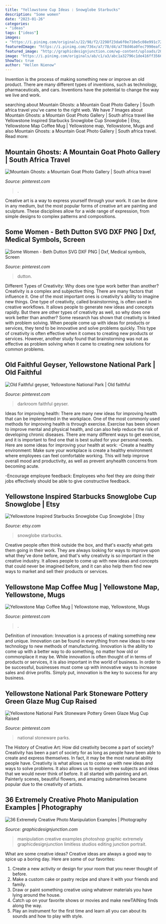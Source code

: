 ```yaml
---
title: "Yellowstone Cup Ideas : Snowglobe Starbucks"
description: "Some women"
date: "2023-01-26"
categories:
- "ideas"
tags: ["ideas"]
images:
- "https://i.pinimg.com/originals/22/98/f2/2298f23da6f0e710e5c08e991c7264cc.jpg"
featuredImage: "https://i.pinimg.com/736x/a7/78/d4/a778d46a0fec7990eaf2bddc5b35e474.jpg"
featured_image: "http://graphicdesignjunction.com/wp-content/uploads/2017/07/photo-manipulation+32.jpg"
image: "https://i.pinimg.com/originals/ab/c1/a3/abc1a32796c1de416ff356623b0881e9.jpg"
ShowToc: true
author: "Hellen Nienow"
---
```



Invention is the process of making something new or improve an old product. There are many different types of inventions, such as technology, pharmaceuticals, and cars. Inventions have the potential to change the way we live and work.

	

		
searching about Mountain Ghosts: a Mountain Goat Photo Gallery | South africa travel you've came to the right web. We have 7 Images about Mountain Ghosts: a Mountain Goat Photo Gallery | South africa travel like Yellowstone Inspired Starbucks Snowglobe Cup Snowglobe | Etsy, Yellowstone Map Coffee Mug | Yellowstone map, Yellowstone, Mugs and also Mountain Ghosts: a Mountain Goat Photo Gallery | South africa travel. Read more:
		
    
## Mountain Ghosts: A Mountain Goat Photo Gallery | South Africa Travel

<img loading=lazy src="https://i.pinimg.com/736x/a7/78/d4/a778d46a0fec7990eaf2bddc5b35e474.jpg" onerror="this.onerror=null;this.src='https://tse3.mm.bing.net/th?id=OIP.WEioOHx7iyeLShbZCvjJVgHaE8&amp;pid=15.1';" alt="Mountain Ghosts: a Mountain Goat Photo Gallery | South africa travel">

_Source: pinterest.com_

>. 

	

Creative art is a way to express yourself through your work. It can be done in any medium, but the most popular forms of creative art are painting and sculpture. These disciplines allow for a wide range of expression, from simple designs to complex patterns and compositions.

    
## Some Women - Beth Dutton SVG DXF PNG | Dxf, Medical Symbols, Screen

<img loading=lazy src="https://i.pinimg.com/originals/ab/c1/a3/abc1a32796c1de416ff356623b0881e9.jpg" onerror="this.onerror=null;this.src='https://tse1.mm.bing.net/th?id=OIP.PZYJTr5tFyhYcLw3cteE4QHaHP&amp;pid=15.1';" alt="Some Women - Beth Dutton SVG DXF PNG | Dxf, Medical symbols, Screen">

_Source: pinterest.com_

>dutton. 

	

Different Types of Creativity: Why does one type work better than another?
Creativity is a complex and subjective thing. There are many factors that influence it. One of the most important ones is creativity's ability to imagine new things. One type of creativity, called brainstorming, is often used in creative workflows. It allows people to generate new ideas and concepts rapidly. But there are other types of creativity as well, so why does one work better than another?
Some research has shown that creativity is linked with problem solving. When people come up with ideas for products or services, they tend to be innovative and solve problems quickly. This type of creativity is often effective when it comes to creating new products or services. However, another study found that brainstorming was not as effective as problem solving when it came to creating new solutions for common problems.

    
## Old Faithful Geyser, Yellowstone National Park | Old Faithful

<img loading=lazy src="https://i.pinimg.com/originals/c9/4a/dd/c94addc54fadc542615bfcf302821e5d.jpg" onerror="this.onerror=null;this.src='https://tse1.mm.bing.net/th?id=OIP.Ys9-P6letbw181tUHL15vgHaJ3&amp;pid=15.1';" alt="Old Faithful geyser, Yellowstone National Park | Old faithful">

_Source: pinterest.com_

>darkroom faithful geyser. 

	

Ideas for improving health:
There are many new ideas for improving health that can be implemented in the workplace. One of the most commonly used methods for improving health is through exercise. Exercise has been shown to improve mental and physical health, and can also help reduce the risk of developing chronic diseases. There are many different ways to get exercise, and it is important to find one that is best suited for your personal needs. Here are some ideas for improving your health at work: 
-Create a healthy environment: Make sure your workplace is create a healthy environment where employees can feel comfortable working. This will help improve overall mood and productivity, as well as prevent anyhealth concerns from becoming acute. 

-Encourage employee feedback: Employees who feel they are doing their jobs effectively should be able to give constructive feedback.

    
## Yellowstone Inspired Starbucks Snowglobe Cup Snowglobe | Etsy

<img loading=lazy src="https://i.etsystatic.com/23459152/r/il/8c8d42/2608940735/il_794xN.2608940735_hn3i.jpg" onerror="this.onerror=null;this.src='https://tse1.mm.bing.net/th?id=OIP.nEw6z8r4DQQd44V-4SqkdQHaJ4&amp;pid=15.1';" alt="Yellowstone Inspired Starbucks Snowglobe Cup Snowglobe | Etsy">

_Source: etsy.com_

>snowglobe starbucks. 

	

Creative people often think outside the box, and that's exactly what gets them going in their work. They are always looking for ways to improve upon what they've done before, and that's why creativity is so important in the creative industry. It allows people to come up with new ideas and concepts that could never be imagined before, and it can also help them find new ways to market and sell their products or services.

    
## Yellowstone Map Coffee Mug | Yellowstone Map, Yellowstone, Mugs

<img loading=lazy src="https://i.pinimg.com/originals/22/98/f2/2298f23da6f0e710e5c08e991c7264cc.jpg" onerror="this.onerror=null;this.src='https://tse1.mm.bing.net/th?id=OIP.Jz3vjabL6wlvIIfy0TL3tQHaGt&amp;pid=15.1';" alt="Yellowstone Map Coffee Mug | Yellowstone map, Yellowstone, Mugs">

_Source: pinterest.com_

>. 

	

Definition of innovation:
Innovation is a process of making something new and unique. Innovation can be found in everything from new ideas to new technology to new methods of manufacturing. Innovation is the ability to come up with a better way to do something, no matter how old or commonplace it may be.
While innovation is often thought of in terms of products or services, it is also important in the world of business. In order to be successful, businesses must come up with innovative ways to increase sales and drive profits. Simply put, innovation is the key to success for any business.

    
## Yellowstone National Park Stoneware Pottery Green Glaze Mug Cup Raised

<img loading=lazy src="https://i.pinimg.com/736x/98/bc/85/98bc8563ecff1b795ecd17e23c2e4d27--yellowstone-national-park-national-parks.jpg" onerror="this.onerror=null;this.src='https://tse1.mm.bing.net/th?id=OIP.EGnFCNaMr22H_KoEyfJqIQHaGI&amp;pid=15.1';" alt="Yellowstone National Park Stoneware Pottery Green Glaze Mug Cup Raised">

_Source: pinterest.com_

>national stoneware parks. 

	

The History of Creative Art: How did creativity become a part of society?
Creativity has been a part of society for as long as people have been able to create and express themselves. In fact, it may be the most natural ability people have. Creativity is what allows us to come up with new ideas and ways to solve problems. It also allows us to explore new subjects and ideas that we would never think of before. It all started with painting and art. Painterly scenes, beautiful flowers, and amazing submarines became popular due to the creativity of artists.

    
## 36 Extremely Creative Photo Manipulation Examples | Photography

<img loading=lazy src="http://graphicdesignjunction.com/wp-content/uploads/2017/07/photo-manipulation+32.jpg" onerror="this.onerror=null;this.src='https://tse1.mm.bing.net/th?id=OIP.9epFgh9mpFWJIemJlizfYAHaFX&amp;pid=15.1';" alt="36 Extremely Creative Photo Manipulation Examples | Photography">

_Source: graphicdesignjunction.com_

>manipulation creative examples photoshop graphic extremely graphicdesignjunction limitless studios editing junction portrait. 

	

What are some creative ideas?
Creative ideas are always a good way to spice up a boring day. Here are some of our favorites: 
1. Create a new activity or design for your room that you never thought of before. 
2. Make a custom cake or pastry recipe and share it with your friends and family. 
3. Draw or paint something creative using whatever materials you have lying around the house. 
4. Catch up on your favorite shows or movies and make newTAINing finds along the way. 
5. Play an instrument for the first time and learn all you can about its sounds and how to play with style.

